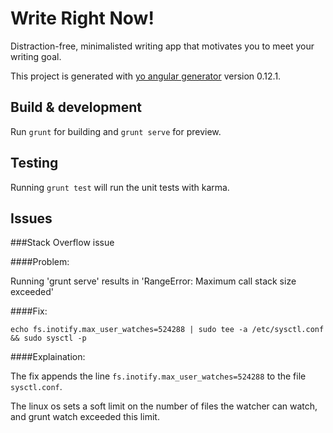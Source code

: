 # Write Right Now!

Distraction-free, minimalisted writing app that motivates you to meet your writing goal.

This project is generated with [yo angular generator](https://github.com/yeoman/generator-angular)
version 0.12.1.

## Build & development

Run `grunt` for building and `grunt serve` for preview.

## Testing

Running `grunt test` will run the unit tests with karma.

## Issues

###Stack Overflow issue

####Problem: 

Running 'grunt serve' results in 'RangeError: Maximum call stack size exceeded'

####Fix:

```
echo fs.inotify.max_user_watches=524288 | sudo tee -a /etc/sysctl.conf && sudo sysctl -p
```

####Explaination:

The fix appends the line `fs.inotify.max_user_watches=524288` to the file `sysctl.conf`.

The linux os sets a soft limit on the number of files the watcher can watch, and grunt watch exceeded this limit.

